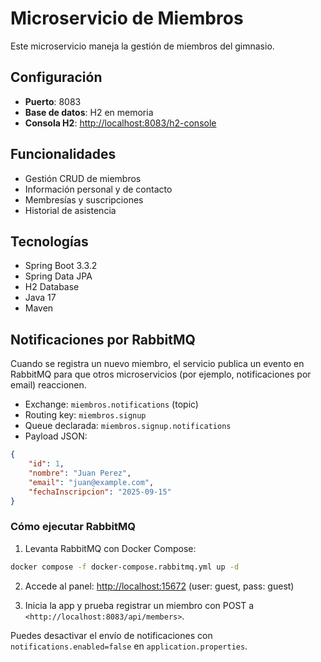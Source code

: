 # Microservicio de Miembros

Este microservicio maneja la gestión de miembros del gimnasio.

## Configuración

- **Puerto**: 8083
- **Base de datos**: H2 en memoria
- **Consola H2**: <http://localhost:8083/h2-console>

## Funcionalidades

- Gestión CRUD de miembros
- Información personal y de contacto
- Membresías y suscripciones
- Historial de asistencia

## Tecnologías

- Spring Boot 3.3.2
- Spring Data JPA
- H2 Database
- Java 17
- Maven

## Notificaciones por RabbitMQ

Cuando se registra un nuevo miembro, el servicio publica un evento en RabbitMQ para que otros microservicios (por ejemplo, notificaciones por email) reaccionen.

- Exchange: `miembros.notifications` (topic)
- Routing key: `miembros.signup`
- Queue declarada: `miembros.signup.notifications`
- Payload JSON:

```json
{
	"id": 1,
	"nombre": "Juan Perez",
	"email": "juan@example.com",
	"fechaInscripcion": "2025-09-15"
}
```

### Cómo ejecutar RabbitMQ

1. Levanta RabbitMQ con Docker Compose:

```bash
docker compose -f docker-compose.rabbitmq.yml up -d
```

2. Accede al panel: <http://localhost:15672> (user: guest, pass: guest)

3. Inicia la app y prueba registrar un miembro con POST a `<http://localhost:8083/api/members>`.

Puedes desactivar el envío de notificaciones con `notifications.enabled=false` en `application.properties`.
